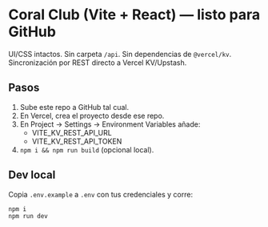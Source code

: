 
# Coral Club (Vite + React) — listo para GitHub
UI/CSS intactos. Sin carpeta `/api`. Sin dependencias de `@vercel/kv`.
Sincronización por REST directo a Vercel KV/Upstash.

## Pasos
1) Sube este repo a GitHub tal cual.
2) En Vercel, crea el proyecto desde ese repo.
3) En Project → Settings → Environment Variables añade:
   - VITE_KV_REST_API_URL
   - VITE_KV_REST_API_TOKEN
4) `npm i && npm run build` (opcional local).

## Dev local
Copia `.env.example` a `.env` con tus credenciales y corre:
```
npm i
npm run dev
```
